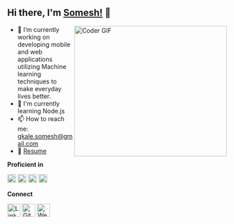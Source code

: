 ## Hi there, I'm [Somesh!](https://someshgkale123.github.io) 👋


<img align="right" src="https://media.giphy.com/media/SWoSkN6DxTszqIKEqv/giphy.gif" alt="Coder GIF" width="350" height="300">

- 🔭 I’m currently working on developing mobile and web applications utilizing Machine learning techniques to make everyday lives better.
- 🌱 I'm currently learning Node.js
- 📫 How to reach me: gkale.somesh@gmail.com   
- 📝 [Resume](https://drive.google.com/file/d/1oyDX0_EsU2ZFtnbFYFh4sKVuP0AOZYv1/view?usp=sharing)

**Proficient in**
<p float="left">
  <img src="https://cdn.jsdelivr.net/npm/simple-icons@3.1.0/icons/python.svg" height="20"/>
  <img src="https://cdn.jsdelivr.net/npm/simple-icons@3.1.0/icons/java.svg" height="20"/>
  <img src="https://cdn.jsdelivr.net/npm/simple-icons@3.1.0/icons/cplusplus.svg" height="20"/>
  <img src="https://cdn.jsdelivr.net/npm/simple-icons@3.1.0/icons/javascript.svg" height="20"/>
</p>

**Connect**

<a href="https://www.linkedin.com/in/somesh-kale/" target="_blank"><img src="https://raw.githubusercontent.com/arturssmirnovs/arturssmirnovs/master/in.png" alt="LinkedIn" width="30"></a>
<a href="https://github.com/someshgkale123" target="_blank"><img src="https://raw.githubusercontent.com/arturssmirnovs/arturssmirnovs/master/git.png" alt="GitHub" width="30"></a>
<a href="https://someshgkale123.github.io/" target="_blank"><img src="https://raw.githubusercontent.com/arturssmirnovs/arturssmirnovs/master/www.png" alt="Website" width="30"></a>
